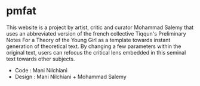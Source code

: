 pmfat
=====

This website is a project by artist, critic and curator Mohammad Salemy that uses an abbreviated version of the french collective Tiqqun's Preliminary Notes For a Theory of the Young Girl as a template towards instant generation of theoretical text.
By changing a few parameters within the original text, users can refocus the critical lens embedded in this seminal text towards other subjects.

* Code : Mani Nilchiani
* Design : Mani Nilchiani + Mohammad Salemy
